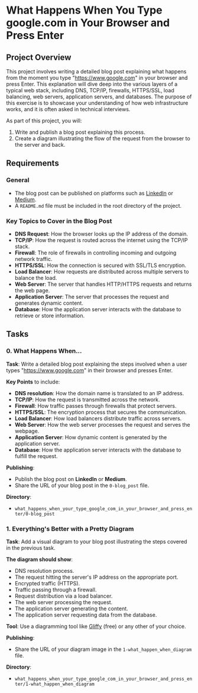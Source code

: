 # What Happens When You Type google.com in Your Browser and Press Enter

## Project Overview
This project involves writing a detailed blog post explaining what happens from the moment you type "https://www.google.com" in your browser and press Enter. This explanation will dive deep into the various layers of a typical web stack, including DNS, TCP/IP, firewalls, HTTPS/SSL, load balancing, web servers, application servers, and databases. The purpose of this exercise is to showcase your understanding of how web infrastructure works, and it is often asked in technical interviews.

As part of this project, you will:
1. Write and publish a blog post explaining this process.
2. Create a diagram illustrating the flow of the request from the browser to the server and back.

## Requirements

### General
- The blog post can be published on platforms such as [LinkedIn](https://www.linkedin.com) or [Medium](https://www.medium.com).
- A `README.md` file must be included in the root directory of the project.

### Key Topics to Cover in the Blog Post
- **DNS Request**: How the browser looks up the IP address of the domain.
- **TCP/IP**: How the request is routed across the internet using the TCP/IP stack.
- **Firewall**: The role of firewalls in controlling incoming and outgoing network traffic.
- **HTTPS/SSL**: How the connection is secured with SSL/TLS encryption.
- **Load Balancer**: How requests are distributed across multiple servers to balance the load.
- **Web Server**: The server that handles HTTP/HTTPS requests and returns the web page.
- **Application Server**: The server that processes the request and generates dynamic content.
- **Database**: How the application server interacts with the database to retrieve or store information.

## Tasks

### 0. What Happens When...
**Task**: Write a detailed blog post explaining the steps involved when a user types "https://www.google.com" in their browser and presses Enter.

**Key Points** to include:
- **DNS resolution**: How the domain name is translated to an IP address.
- **TCP/IP**: How the request is transmitted across the network.
- **Firewall**: How traffic passes through firewalls that protect servers.
- **HTTPS/SSL**: The encryption process that secures the communication.
- **Load Balancer**: How load balancers distribute traffic across servers.
- **Web Server**: How the web server processes the request and serves the webpage.
- **Application Server**: How dynamic content is generated by the application server.
- **Database**: How the application server interacts with the database to fulfill the request.

**Publishing**:
- Publish the blog post on **LinkedIn** or **Medium**.
- Share the URL of your blog post in the `0-blog_post` file.

**Directory**:
- `what_happens_when_your_type_google_com_in_your_browser_and_press_enter/0-blog_post`

### 1. Everything's Better with a Pretty Diagram
**Task**: Add a visual diagram to your blog post illustrating the steps covered in the previous task.

**The diagram should show**:
- DNS resolution process.
- The request hitting the server's IP address on the appropriate port.
- Encrypted traffic (HTTPS).
- Traffic passing through a firewall.
- Request distribution via a load balancer.
- The web server processing the request.
- The application server generating the content.
- The application server requesting data from the database.

**Tool**: Use a diagramming tool like [Gliffy](https://www.gliffy.com/) (free) or any other of your choice.

**Publishing**:
- Share the URL of your diagram image in the `1-what_happen_when_diagram` file.

**Directory**:
- `what_happens_when_your_type_google_com_in_your_browser_and_press_enter/1-what_happen_when_diagram`

